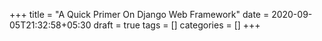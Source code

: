 +++
title = "A Quick Primer On Django Web Framework"
date = 2020-09-05T21:32:58+05:30
draft = true
tags = []
categories = []
+++